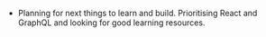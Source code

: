 ---
---

- Planning for next things to learn and build. Prioritising React and GraphQL and looking for good learning resources.
